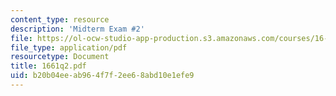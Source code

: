 ```yaml
---
content_type: resource
description: 'Midterm Exam #2'
file: https://ol-ocw-studio-app-production.s3.amazonaws.com/courses/16-61-aerospace-dynamics-spring-2003/b20b04eeab964f7f2ee68abd10e1efe9_1661q2.pdf
file_type: application/pdf
resourcetype: Document
title: 1661q2.pdf
uid: b20b04ee-ab96-4f7f-2ee6-8abd10e1efe9
---
```

